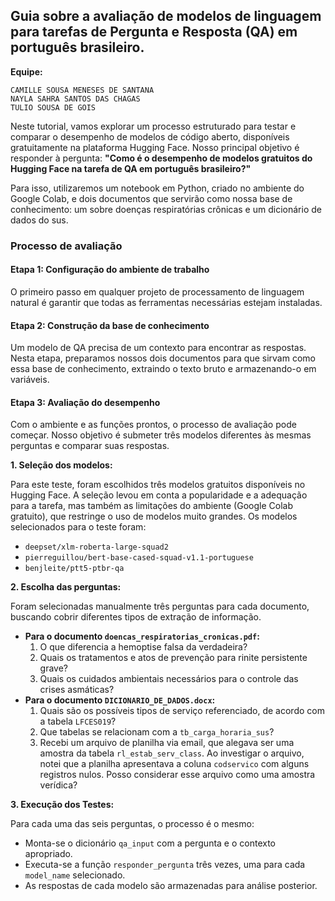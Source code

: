 ## Guia sobre a avaliação de modelos de linguagem para tarefas de Pergunta e Resposta (QA) em português brasileiro.

**Equipe:**

    CAMILLE SOUSA MENESES DE SANTANA
    NAYLA SAHRA SANTOS DAS CHAGAS
    TULIO SOUSA DE GOIS

Neste tutorial, vamos explorar um processo estruturado para testar e comparar o desempenho de modelos de código aberto, disponíveis gratuitamente na plataforma Hugging Face. Nosso principal objetivo é responder à pergunta: **"Como é o desempenho de modelos gratuitos do Hugging Face na tarefa de QA em português brasileiro?"**

Para isso, utilizaremos um notebook em Python, criado no ambiente do Google Colab, e dois documentos que servirão como nossa base de conhecimento: um sobre doenças respiratórias crônicas e um dicionário de dados do sus. 

### Processo de avaliação

#### **Etapa 1: Configuração do ambiente de trabalho**

O primeiro passo em qualquer projeto de processamento de linguagem natural é garantir que todas as ferramentas necessárias estejam instaladas.

#### **Etapa 2: Construção da base de conhecimento**

Um modelo de QA precisa de um contexto para encontrar as respostas. Nesta etapa, preparamos nossos dois documentos para que sirvam como essa base de conhecimento, extraindo o texto bruto e armazenando-o em variáveis.

#### **Etapa 3: Avaliação do desempenho**

Com o ambiente e as funções prontos, o processo de avaliação pode começar. Nosso objetivo é submeter três modelos diferentes às mesmas perguntas e comparar suas respostas.

**1. Seleção dos modelos:**

Para este teste, foram escolhidos três modelos gratuitos disponíveis no Hugging Face. A seleção levou em conta a popularidade e a adequação para a tarefa, mas também as limitações do ambiente (Google Colab gratuito), que restringe o uso de modelos muito grandes. Os modelos selecionados para o teste foram:

  * `deepset/xlm-roberta-large-squad2`
  * `pierreguillou/bert-base-cased-squad-v1.1-portuguese`
  * `benjleite/ptt5-ptbr-qa`

**2. Escolha das perguntas:**

Foram selecionadas manualmente três perguntas para cada documento, buscando cobrir diferentes tipos de extração de informação.

  * **Para o documento `doencas_respiratorias_cronicas.pdf`:**
    1.  O que diferencia a hemoptise falsa da verdadeira?
    2.  Quais os tratamentos e atos de prevenção para rinite persistente grave?
    3.  Quais os cuidados ambientais necessários para o controle das crises asmáticas?
  * **Para o documento `DICIONARIO_DE_DADOS.docx`:**
    1.  Quais são os possíveis tipos de serviço referenciado, de acordo com a tabela `LFCES019`?
    2.  Que tabelas se relacionam com a `tb_carga_horaria_sus`?
    3.  Recebi um arquivo de planilha via email, que alegava ser uma amostra da tabela `rl_estab_serv_class`. Ao investigar o arquivo, notei que a planilha apresentava a coluna `codservico` com alguns registros nulos. Posso considerar esse arquivo como uma amostra verídica?

**3. Execução dos Testes:**

Para cada uma das seis perguntas, o processo é o mesmo:

  * Monta-se o dicionário `qa_input` com a pergunta e o contexto apropriado.
  * Executa-se a função `responder_pergunta` três vezes, uma para cada `model_name` selecionado.
  * As respostas de cada modelo são armazenadas para análise posterior.
